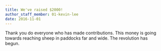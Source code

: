 ```yaml
---
title: We've raised $2000!
author_staff_member: 01-kevin-lee
date: 2016-11-01
---
```


Thank you do everyone who has made contributions. This money is going towards reaching sheep in paddocks far and wide. The revolution has begun.
